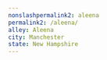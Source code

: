 ```yaml
---
﻿nonslashpermalink2: aleena
permalink2: /aleena/
alley: Aleena
city: Manchester
state: New Hampshire
---
```

